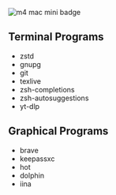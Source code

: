 ![m4 mac mini badge](https://img.shields.io/badge/m4%20mac%20mini-8A2BE2)

## Terminal Programs

- zstd
- gnupg
- git
- texlive
- zsh-completions
- zsh-autosuggestions
- yt-dlp

## Graphical Programs

- brave
- keepassxc
- hot
- dolphin
- iina
